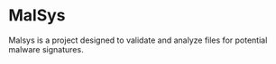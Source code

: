 # MalSys
Malsys is a project designed to validate and analyze files for potential malware signatures.
